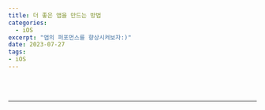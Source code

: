 ```yaml
---
title: 더 좋은 앱을 만드는 방법
categories:
  - iOS
excerpt: "앱의 퍼포먼스를 향상시켜보자:)"
date: 2023-07-27
tags:
- iOS
---
```




<br />
<br />

---

# 
